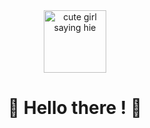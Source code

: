 <div align="center">

 <div>
  <img src="https://i.gifer.com/origin/ad/ad932b6af29b77f105e5b24217488a70_w200.webp" alt="cute girl saying hie" width=100px/>
 </div>
   
  <h1>
    🌟 Hello there ! 🌟
  </h1>
   
</div>
